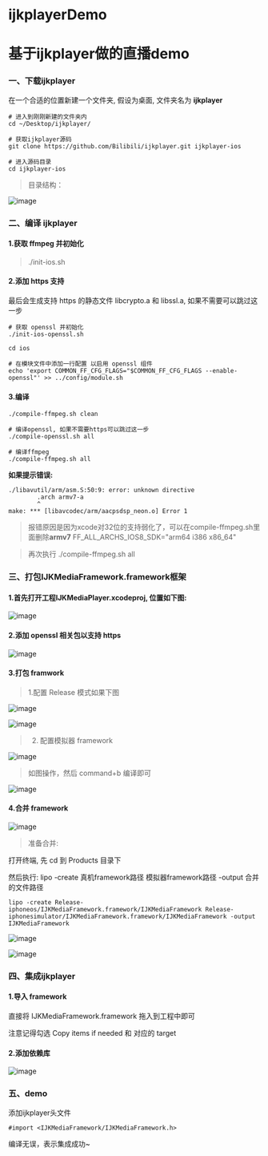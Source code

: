 # ijkplayerDemo

# 基于ijkplayer做的直播demo

### 一、下载ijkplayer

在一个合适的位置新建一个文件夹, 假设为桌面, 文件夹名为 **ijkplayer**

```
# 进入到刚刚新建的文件夹内
cd ~/Desktop/ijkplayer/

# 获取ijkplayer源码
git clone https://github.com/Bilibili/ijkplayer.git ijkplayer-ios

# 进入源码目录
cd ijkplayer-ios

```

> 目录结构：

![image](https://upload-images.jianshu.io/upload_images/1803339-c3b8f8bcae855612.png?imageMogr2/auto-orient/strip%7CimageView2/2/w/430)

### 二、编译 ijkplayer

#### 1.获取 ffmpeg 并初始化
> ./init-ios.sh

#### 2.添加 https 支持
最后会生成支持 https 的静态文件 libcrypto.a 和 libssl.a, 如果不需要可以跳过这一步

```
# 获取 openssl 并初始化
./init-ios-openssl.sh

cd ios

# 在模块文件中添加一行配置 以启用 openssl 组件
echo 'export COMMON_FF_CFG_FLAGS="$COMMON_FF_CFG_FLAGS --enable-openssl"' >> ../config/module.sh

```

#### 3.编译
```
./compile-ffmpeg.sh clean

# 编译openssl, 如果不需要https可以跳过这一步
./compile-openssl.sh all

# 编译ffmpeg
./compile-ffmpeg.sh all
```

**如果提示错误:**

```
./libavutil/arm/asm.S:50:9: error: unknown directive
        .arch armv7-a
        ^
make: *** [libavcodec/arm/aacpsdsp_neon.o] Error 1
```

> 报错原因是因为xcode对32位的支持弱化了，可以在compile-ffmpeg.sh里面删除**armv7**
FF_ALL_ARCHS_IOS8_SDK="arm64 i386 x86_64"

> 再次执行
./compile-ffmpeg.sh all

### 三、打包IJKMediaFramework.framework框架

#### 1.首先打开工程IJKMediaPlayer.xcodeproj, 位置如下图:

![image](https://upload-images.jianshu.io/upload_images/1803339-607cc84c212faf90.png?imageMogr2/auto-orient/strip%7CimageView2/2/w/700)

#### 2.添加 openssl 相关包以支持 https

![image](https://blog.wskfz.com/usr/uploads/2018/04/2087622254.png)

#### 3.打包 framwork
> 1.配置 Release 模式如果下图

![image](https://blog.wskfz.com/usr/uploads/2018/04/666544080.png)

![image](https://blog.wskfz.com/usr/uploads/2018/04/4092292338.png)

> 2. 配置模拟器 framework

![image](https://blog.wskfz.com/usr/uploads/2018/04/3861753393.png)

> 如图操作，然后 command+b 编译即可

![image](https://blog.wskfz.com/usr/uploads/2018/04/3830063398.png)

#### 4.合并 framework

![image](https://blog.wskfz.com/usr/uploads/2018/04/234251722.png)

> 准备合并:

打开终端, 先 cd 到 Products 目录下

然后执行: lipo -create 真机framework路径 模拟器framework路径 -output 合并的文件路径

```
lipo -create Release-iphoneos/IJKMediaFramework.framework/IJKMediaFramework Release-iphonesimulator/IJKMediaFramework.framework/IJKMediaFramework -output IJKMediaFramework

```
![image](https://blog.wskfz.com/usr/uploads/2018/04/1012295434.png)

![image](https://blog.wskfz.com/usr/uploads/2018/04/3198101866.png)



### 四、集成ijkplayer

#### 1.导入 framework

直接将 IJKMediaFramework.framework 拖入到工程中即可

注意记得勾选 Copy items if needed 和 对应的 target

#### 2.添加依赖库

![image](https://blog.wskfz.com/usr/uploads/2018/04/1293654705.png)

### 五、demo
添加ijkplayer头文件
```
#import <IJKMediaFramework/IJKMediaFramework.h>
```
编译无误，表示集成成功~


